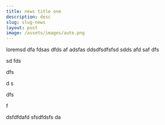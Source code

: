 ```yaml
---
title: news title one
description: desc
slug: slug-news
layout: post
image: /assets/images/auto.png
---
```

loremsd dfa fdsas dfds af adsfas ddsdfsdfsfsd sdds afd saf dfs

sd fds



dfs

d s

 dfs

f

dsfdfdafd sfsdfdsfs da
